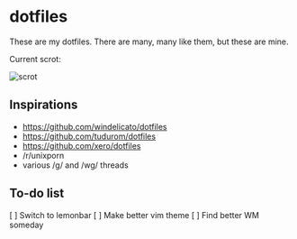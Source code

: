 # dotfiles

These are my dotfiles. There are many, many like them, but these are mine. 

Current scrot:

![scrot](https://0x0.st/TMF.png)

## Inspirations
* https://github.com/windelicato/dotfiles
* https://github.com/tudurom/dotfiles
* https://github.com/xero/dotfiles
* /r/unixporn
* various /g/ and /wg/ threads

## To-do list

[ ] Switch to lemonbar
[ ] Make better vim theme
[ ] Find better WM someday
